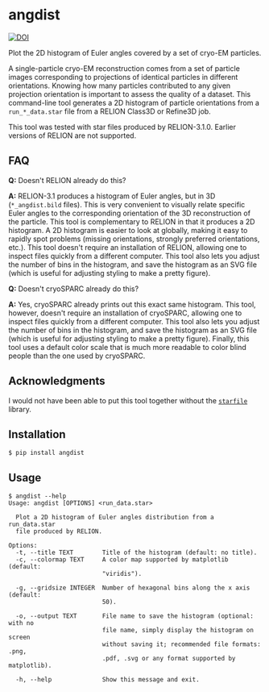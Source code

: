 # angdist

[![DOI](https://zenodo.org/badge/DOI/10.5281/zenodo.4104053.svg)](https://doi.org/10.5281/zenodo.4104053)

Plot the 2D histogram of Euler angles covered by a set of cryo-EM particles.

A single-particle cryo-EM reconstruction comes from a set of particle images
corresponding to projections of identical particles in different orientations.
Knowing how many particles contributed to any given projection orientation is
important to assess the quality of a dataset. This command-line tool generates a
2D histogram of particle orientations from a `run_*_data.star` file from a
RELION Class3D or Refine3D job.

This tool was tested with star files produced by RELION-3.1.0. Earlier versions
of RELION are not supported.

## FAQ

**Q:** Doesn't RELION already do this?

**A:** RELION-3.1 produces a histogram of Euler angles, but in 3D
(`*_angdist.bild` files). This is very convenient to visually relate specific
Euler angles to the corresponding orientation of the 3D reconstruction of the
particle. This tool is complementary to RELION in that it produces a 2D
histogram. A 2D histogram is easier to look at globally, making it easy to
rapidly spot problems (missing orientations, strongly preferred orientations,
etc.). This tool doesn't require an installation of RELION, allowing one to
inspect files quickly from a different computer. This tool also lets you adjust
the number of bins in the histogram, and save the histogram as an SVG file
(which is useful for adjusting styling to make a pretty figure).

**Q:** Doesn't cryoSPARC already do this?

**A:** Yes, cryoSPARC already prints out this exact same histogram. This tool,
however, doesn't require an installation of cryoSPARC, allowing one to inspect
files quickly from a different computer. This tool also lets you adjust the
number of bins in the histogram, and save the histogram as an SVG file (which is
useful for adjusting styling to make a pretty figure). Finally, this tool uses a
default color scale that is much more readable to color blind people than the
one used by cryoSPARC.

## Acknowledgments

I would not have been able to put this tool together without the
[`starfile`](https://github.com/alisterburt/starfile) library.

## Installation

```
$ pip install angdist
```

## Usage

```
$ angdist --help
Usage: angdist [OPTIONS] <run_data.star>

  Plot a 2D histogram of Euler angles distribution from a run_data.star
  file produced by RELION.

Options:
  -t, --title TEXT        Title of the histogram (default: no title).
  -c, --colormap TEXT     A color map supported by matplotlib (default:
                          "viridis").

  -g, --gridsize INTEGER  Number of hexagonal bins along the x axis (default:
                          50).

  -o, --output TEXT       File name to save the histogram (optional: with no
                          file name, simply display the histogram on screen
                          without saving it; recommended file formats: .png,
                          .pdf, .svg or any format supported by matplotlib).

  -h, --help              Show this message and exit.
```
